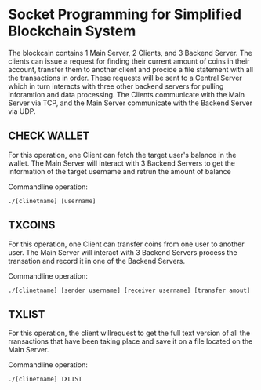 
# Socket Programming for Simplified Blockchain System

The blockcain contains 1 Main Server, 2 Clients, and 3 Backend Server. The clients can issue a request for finding their current amount of coins in their account, transfer them to another client and procide a file statement with all the transactions in order. These requests will be sent to a Central Server which in turn interacts with three other backend servers for pulling inforamtion and data processing. The Clients communicate with the Main Server via TCP, and the Main Server communicate with the Backend Server via UDP. 

## CHECK WALLET
For this operation, one Client can fetch the target user's balance in the wallet. The Main Server will interact with 3 Backend Servers to get the information of the target username and retrun the amount of balance

Commandline operation:

`./[clinetname] [username]`

## TXCOINS
For this operation, one Client can transfer coins from one user to another user. The Main Server will interact with 3 Backend Servers process the transation and record it in one of the Backend Servers.

Commandline operation:

`./[clinetname] [sender username] [receiver username] [transfer amout]`

## TXLIST
For this operation, the client willrequest to get the full text version of all the rransactions that have been taking place and save it on a file located on the Main Server.

Commandline operation:

`./[clinetname] TXLIST`
